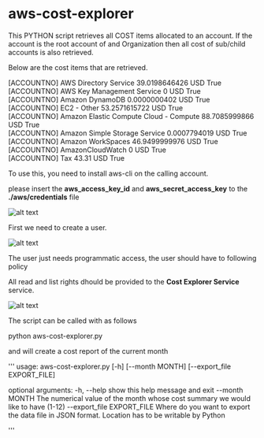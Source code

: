 # aws-cost-explorer

This PYTHON script retrieves all COST items allocated to an account. If the account is the root account of and Organization then all cost of sub/child accounts is also retrieved.

Below are the cost items that are retrieved.

[ACCOUNTNO]   AWS Directory Service                    39.0198646426   USD     True<br>
[ACCOUNTNO]   AWS Key Management Service                           0   USD     True<br>
[ACCOUNTNO]   Amazon DynamoDB                           0.0000000402   USD     True<br>
[ACCOUNTNO]   EC2 - Other                              53.2571615722   USD     True<br>
[ACCOUNTNO]   Amazon Elastic Compute Cloud - Compute   88.7085999866   USD     True<br>
[ACCOUNTNO]   Amazon Simple Storage Service             0.0007794019   USD     True<br>
[ACCOUNTNO]   Amazon WorkSpaces                        46.9499999976   USD     True<br>
[ACCOUNTNO]   AmazonCloudWatch                                     0   USD     True<br>
[ACCOUNTNO]   Tax                                              43.31   USD     True

To use this, you need to install aws-cli on the calling account.

please insert the **aws_access_key_id** and **aws_secret_access_key** to the **./aws/credentials** file

![alt text](https://s3.eu-central-1.amazonaws.com/www.cahitoz.com/github/aws-cost-explorer/00.png "credentials")

 First we need to create a user. 
 
![alt text](https://s3.eu-central-1.amazonaws.com/www.cahitoz.com/github/aws-cost-explorer/01.png "New User")


The user just needs programmatic access, the user should have to following policy

All read and list rights dhould be provided to the **Cost Explorer Service** service. 

![alt text](https://s3.eu-central-1.amazonaws.com/www.cahitoz.com/github/aws-cost-explorer/02.png "User Rights Policies")

 The script can be called with as follows

python aws-cost-explorer.py

and will create a cost report of the current month

'''
usage: aws-cost-explorer.py [-h] [--month MONTH] [--export_file EXPORT_FILE]

optional arguments:
  -h, --help            show this help message and exit
  --month MONTH         The numerical value of the month whose cost summary we
                        would like to have (1-12)
  --export_file EXPORT_FILE
                        Where do you want to export the data file in JSON
                        format. Location has to be writable by Python
                
'''
